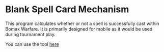 # Blank Spell Card Mechanism

This program calculates whether or not a spell is successfully cast within Bomax Warfare. It is primarily designed for mobile as it would be used during tournament play.

You can use the tool [here](https://dfllinton.github.io/Blank-Spell-Card-Mechanism/)
